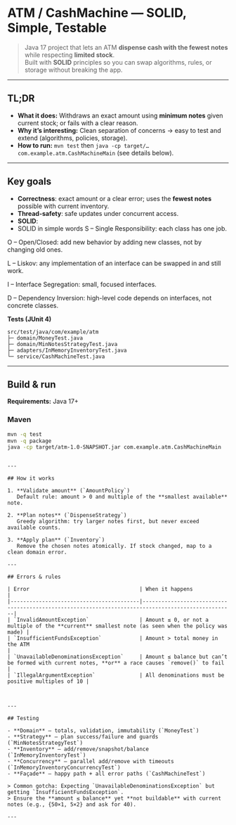 # ATM / CashMachine — SOLID, Simple, Testable

> Java 17 project that lets an ATM **dispense cash with the fewest notes** while respecting **limited stock**.  
> Built with **SOLID**  principles so you can swap algorithms, rules, or storage without breaking the app.


---

## TL;DR

- **What it does:** Withdraws an exact amount using **minimum notes** given current stock; or fails with a clear reason.  
- **Why it’s interesting:** Clean separation of concerns → easy to test and extend (algorithms, policies, storage).  
- **How to run:** `mvn test` then `java -cp target/… com.example.atm.CashMachineMain` (see details below).

---



## Key goals

- **Correctness**: exact amount or a clear error; uses the **fewest notes** possible with current inventory.  
- **Thread-safety**: safe updates under concurrent access.  
- **SOLID**:
- SOLID in simple words S – Single Responsibility: each class has one job.

O – Open/Closed: add new behavior by adding new classes, not by changing old ones.

L – Liskov: any implementation of an interface can be swapped in and still work.

I – Interface Segregation: small, focused interfaces.

D – Dependency Inversion: high-level code depends on interfaces, not concrete classes.



**Tests (JUnit 4)**

```
src/test/java/com/example/atm
├─ domain/MoneyTest.java
├─ domain/MinNotesStrategyTest.java
├─ adapters/InMemoryInventoryTest.java
└─ service/CashMachineTest.java
```
---

## Build & run

**Requirements:** Java 17+

### Maven

```bash
mvn -q test
mvn -q package
java -cp target/atm-1.0-SNAPSHOT.jar com.example.atm.CashMachineMain
```



```

---

## How it works

1. **Validate amount** (`AmountPolicy`)  
   Default rule: amount > 0 and multiple of the **smallest available** note.

2. **Plan notes** (`DispenseStrategy`)  
   Greedy algorithm: try larger notes first, but never exceed available counts.

3. **Apply plan** (`Inventory`)  
   Remove the chosen notes atomically. If stock changed, map to a clean domain error.

---

## Errors & rules

| Error                                   | When it happens                                                                                  |
|-----------------------------------------|---------------------------------------------------------------------------------------------------|
| `InvalidAmountException`                | Amount ≤ 0, or not a multiple of the **current** smallest note (as seen when the policy was made) |
| `InsufficientFundsException`            | Amount > total money in the ATM                                                                  |
| `UnavailableDenominationsException`     | Amount ≤ balance but can’t be formed with current notes, **or** a race causes `remove()` to fail |
| `IllegalArgumentException`              | All denominations must be positive multiples of 10 |



---

## Testing

- **Domain** — totals, validation, immutability (`MoneyTest`)  
- **Strategy** — plan success/failure and guards (`MinNotesStrategyTest`)  
- **Inventory** — add/remove/snapshot/balance (`InMemoryInventoryTest`)  
- **Concurrency** — parallel add/remove with timeouts (`InMemoryInventoryConcurrencyTest`)  
- **Façade** — happy path + all error paths (`CashMachineTest`)

> Common gotcha: Expecting `UnavailableDenominationsException` but getting `InsufficientFundsException`.  
> Ensure the **amount ≤ balance** yet **not buildable** with current notes (e.g., {50×1, 5×2} and ask for 40).

---




